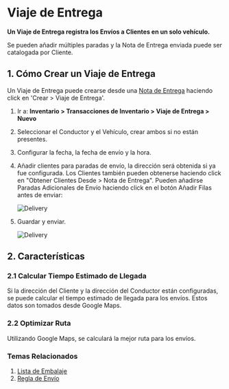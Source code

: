 <!-- add-breadcrumbs -->
# Viaje de Entrega

**Un Viaje de Entrega registra los Envíos a Clientes en un solo vehículo.**

Se pueden añadir múltiples paradas y la Nota de Entrega enviada puede ser catalogada por Cliente.

## 1. Cómo Crear un Viaje de Entrega
Un Viaje de Entrega puede crearse desde una [Nota de Entrega](/docs/user/manual/en/stock/delivery-note) haciendo click en 'Crear > Viaje de Entrega'.

1. Ir a: **Inventario > Transacciones de Inventario > Viaje de Entrega > Nuevo**
1. Seleccionar el Conductor y el Vehículo, crear ambos si no están presentes.
1. Configurar la fecha, la fecha de envío y la hora.
1. Añadir clientes para paradas de envío, la dirección será obtenida si ya fue configurada. Los Clientes también pueden obtenerse haciendo click en "Obtener Clientes Desde > Nota de Entrega". Pueden añadirse Paradas Adicionales de Envío haciendo click en el botón Añadir Filas antes de enviar:

    <img class="screenshot" alt="Delivery" src="{{docs_base_url}}/assets/img/stock/delivery_stops.png">

1. Guardar y enviar.

    <img class="screenshot" alt="Delivery" src="{{docs_base_url}}/assets/img/stock/delivery_trip.png">

## 2. Características
### 2.1 Calcular Tiempo Estimado de Llegada
Si la dirección del Cliente y la dirección del Conductor están configuradas, se puede calcular el tiempo estimado de llegada para los envíos. Estos datos son tomados desde Google Maps. 

### 2.2 Optimizar Ruta
Utilizando Google Maps, se calculará la mejor ruta para los envíos.


### Temas Relacionados
1. [Lista de Embalaje](/docs/user/manual/en/stock/packing-slip)
1. [Regla de Envío](/docs/user/manual/en/selling/shipping-rule)
